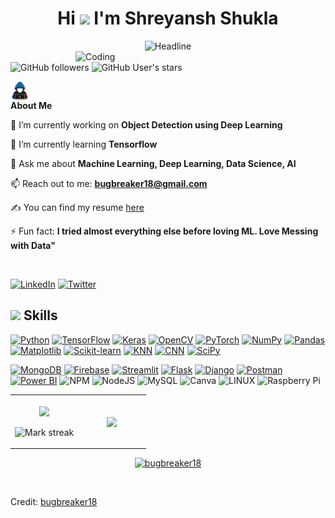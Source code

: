 <h1 align="center">Hi <img src="https://media.giphy.com/media/hvRJCLFzcasrR4ia7z/giphy.gif" width="35"> I'm Shreyansh Shukla</h1>
 
<div align=center>
        <img src="https://readme-typing-svg.herokuapp.com?color=%236FDA44&size=32&center=true&vCenter=true&width=600&height=50&lines=ML+Enthusiast;Data+Science+Student;Tech+Geek;Open-Source+Enthusiast" alt="Headline" />
    </div>  

<img align="right" alt="Coding" width="400" src="https://octodex.github.com/images/daftpunktocat-guy.gif">

![GitHub followers](https://img.shields.io/github/followers/bugbreaker18?style=social) ![GitHub User's stars](https://img.shields.io/github/stars/bugbreaker18?style=social)<img src="https://komarev.com/ghpvc/?username=bugbreaker18" alt="" />

<picture><img src="https://github.com/0xAbdulKhalid/0xAbdulKhalid/raw/main/assets/mdImages/about_me.gif" width = 30px align="center"></picture> <br> **About Me**


 🔭 I’m currently working on **Object Detection using Deep Learning**

 🌱 I’m currently learning **Tensorflow**

 💬 Ask me about **Machine Learning, Deep Learning, Data Science, AI**

 📫 Reach out to me: **bugbreaker18@gmail.com**

 ✍ You can find my resume [here](https://drive.google.com/file/d/1jf4Q983XyvWb2HYxRNm5X3v7uRBD08ag/view?usp=sharing)

 ⚡ Fun fact: **I tried almost everything else before loving ML. Love Messing with Data"**

 <p  align="center">             
<br>

[![LinkedIn](https://img.shields.io/badge/LinkedIn-%230077B5.svg?logo=linkedin&logoColor=white)](https://www.linkedin.com/in/shreyansh-shukla-795171239/)
 [![Twitter](https://img.shields.io/badge/Twitter-%231DA1F2.svg?logo=Twitter&logoColor=white)](https://twitter.com/bugbreaker18)
 



## <img src="https://media2.giphy.com/media/QssGEmpkyEOhBCb7e1/giphy.gif?cid=ecf05e47a0n3gi1bfqntqmob8g9aid1oyj2wr3ds3mg700bl&rid=giphy.gif" width ="25"> <b>  Skills</b> 
[![Python](https://img.shields.io/badge/Python-%233776AB.svg?style=flat&logo=python&logoColor=white)](https://www.python.org/)
 [![TensorFlow](https://img.shields.io/badge/TensorFlow-%23FF6F00.svg?style=flat&logo=TensorFlow&logoColor=white)](https://www.tensorflow.org/)
 [![Keras](https://img.shields.io/badge/Keras-%23D00000.svg?style=flat&logo=Keras&logoColor=white)](https://keras.io/)
 [![OpenCV](https://img.shields.io/badge/OpenCV-%23FF0000.svg?style=flat&logo=OpenCV&logoColor=white)](https://opencv.org/)
 [![PyTorch](https://img.shields.io/badge/PyTorch-%23EE4C2C.svg?style=flat&logo=PyTorch&logoColor=white)](https://pytorch.org/)
[![NumPy](https://img.shields.io/badge/NumPy-%23013243.svg?style=flat&logo=NumPy&logoColor=white)](https://numpy.org/)
[![Pandas](https://img.shields.io/badge/Pandas-%23150458.svg?style=flat&logo=Pandas&logoColor=white)](https://pandas.pydata.org/)
[![Matplotlib](https://img.shields.io/badge/Matplotlib-%23FF7400.svg?style=flat&logo=Matplotlib&logoColor=white)](https://matplotlib.org/)
[![Scikit-learn](https://img.shields.io/badge/Scikit--learn-%23F7931E.svg?style=flat&logo=scikit-learn&logoColor=white)](https://scikit-learn.org/)
[![KNN](https://img.shields.io/badge/KNN-%2342B7D8.svg?style=flat&logoColor=white)](https://en.wikipedia.org/wiki/K-nearest_neighbors_algorithm)
[![CNN](https://img.shields.io/badge/CNN-%23FF6F00.svg?style=flat&logoColor=white)](https://en.wikipedia.org/wiki/Convolutional_neural_network)
[![SciPy](https://img.shields.io/badge/SciPy-%238CAAE6.svg?style=flat&logo=SciPy&logoColor=white)](https://www.scipy.org/)

 [![MongoDB](https://img.shields.io/badge/MongoDB-%2347A248.svg?style=flat&logo=MongoDB&logoColor=white)](https://www.mongodb.com/)
 [![Firebase](https://img.shields.io/badge/Firebase-%23FFCA28.svg?style=flat&logo=Firebase&logoColor=white)](https://firebase.google.com/)
[![Streamlit](https://img.shields.io/badge/Streamlit-%2380B98F.svg?style=flat&logo=Streamlit&logoColor=white)](https://streamlit.io/)
 [![Flask](https://img.shields.io/badge/Flask-%23000.svg?style=flat&logo=Flask&logoColor=white)](https://flask.palletsprojects.com/)
 [![Django](https://img.shields.io/badge/Django-%23092E20.svg?style=flat&logo=Django&logoColor=white)](https://www.djangoproject.com/)
[![Postman](https://img.shields.io/badge/Postman-%23FF6C37.svg?style=flat&logo=Postman&logoColor=white)](https://www.postman.com/)
[![Power BI](https://img.shields.io/badge/Power%20BI-%23F2C811.svg?style=flat&logo=Power%20BI&logoColor=white)](https://powerbi.microsoft.com/)
![NPM](https://img.shields.io/badge/NPM-%23000000.svg?style=flat&logo=npm&logoColor=white) ![NodeJS](https://img.shields.io/badge/node.js-6DA55F?style=flat&logo=node.js&logoColor=white) ![MySQL](https://img.shields.io/badge/mysql-%2300f.svg?style=flat&logo=mysql&logoColor=white) ![Canva](https://img.shields.io/badge/Canva-%2300C4CC.svg?style=flat&logo=Canva&logoColor=white) 	 ![LINUX](https://img.shields.io/badge/Linux-FCC624?style=flat&logo=linux&logoColor=black)  ![Raspberry Pi](https://img.shields.io/badge/-RaspberryPi-C51A4A?style=flat&logo=Raspberry-Pi)



<!--- stats & Trophy (start) -->
<p align="center">
  <!--- stats (start) -->
<table align="center">
<tr border="none">
<td width="50%" align="center">
  
  <img  align="center"  src="https://github-readme-stats.vercel.app/api?username=bugbreaker18&theme=midnight-purple&show_icons=true&count_private=true
" />
  <br></br>
  <img  title="🔥 Get streak stats for your profile at git.io/streak-stats" alt="Mark streak" src="https://github-readme-streak-stats.herokuapp.com/?user=bugbreaker18&theme=midnight-purple&hide_border=false" /> 
</td>

<td width="50%" align="center">

  <img  align="center"  src="https://github-readme-stats.anuraghazra1.vercel.app/api/top-langs/?username=bugbreaker18&theme=midnight-purple&hide_border=false&no-bg=true&no-frame=true&langs_count=10"/>
  
  </td>
</tr>
</table>
<!--- stats (end) -->

<!--- trophy (start) -->
<p align="center"> <a href="https://github.com/ryo-ma/github-profile-trophy"><img src="https://github-profile-trophy.vercel.app/?username=bugbreaker18&layout=compact&theme=radical&column=7&row=1&margin-w=15&margin-h=15" alt="bugbreaker18" /></a> </p>
<!--- trophy (end) -->


</p>        
<!--- stats (end) -->

<p  align="center">
<br>






Credit: [bugbreaker18](https://github.com/bugbreaker18)

